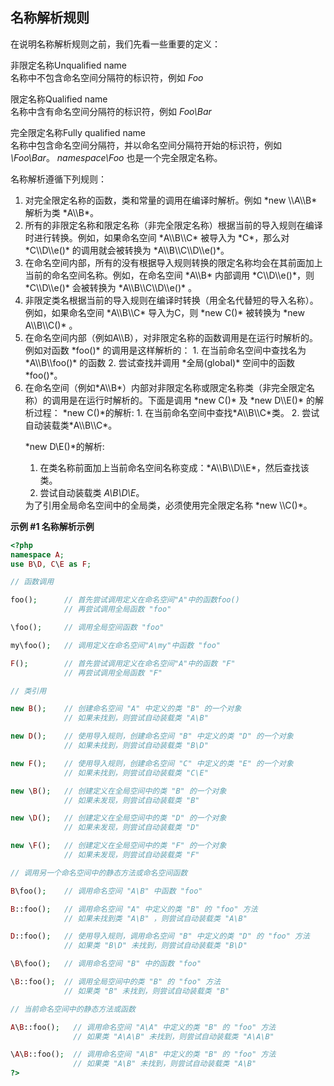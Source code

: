 名称解析规则
------------

在说明名称解析规则之前，我们先看一些重要的定义：

非限定名称Unqualified name  
名称中不包含命名空间分隔符的标识符，例如 *Foo*

限定名称Qualified name  
名称中含有命名空间分隔符的标识符，例如 *Foo\\Bar*

完全限定名称Fully qualified name  
名称中包含命名空间分隔符，并以命名空间分隔符开始的标识符，例如
*\\Foo\\Bar*。 *namespace\\Foo* 也是一个完全限定名称。

名称解析遵循下列规则：

1.  <span class="simpara">
    对完全限定名称的函数，类和常量的调用在编译时解析。例如 *new \\A\\B*
    解析为类 *A\\B*。 </span>
2.  <span class="simpara">
    所有的非限定名称和限定名称（非完全限定名称）根据当前的导入规则在编译时进行转换。例如，如果命名空间
    *A\\B\\C* 被导入为 *C*，那么对 *C\\D\\e()* 的调用就会被转换为
    *A\\B\\C\\D\\e()*。 </span>
3.  <span class="simpara">
    在命名空间内部，所有的没有根据导入规则转换的限定名称均会在其前面加上当前的命名空间名称。例如，在命名空间
    *A\\B* 内部调用 *C\\D\\e()*，则 *C\\D\\e()* 会被转换为
    *A\\B\\C\\D\\e()* 。 </span>
4.  <span class="simpara">
    非限定类名根据当前的导入规则在编译时转换（用全名代替短的导入名称）。例如，如果命名空间
    *A\\B\\C* 导入为C，则 *new C()* 被转换为 *new A\\B\\C()* 。 </span>
5.  <span class="simpara">
    在命名空间内部（例如A\\B），对非限定名称的函数调用是在运行时解析的。例如对函数
    *foo()* 的调用是这样解析的： </span>
    1.  <span class="simpara"> 在当前命名空间中查找名为 *A\\B\\foo()*
        的函数 </span>
    2.  <span class="simpara"> 尝试查找并调用 *全局(global)*
        空间中的函数 *foo()*。 </span>
6.  <span class="simpara">
    在命名空间（例如*A\\B*）内部对非限定名称或限定名称类（非完全限定名称）的调用是在运行时解析的。下面是调用
    *new C()* 及 *new D\\E()* 的解析过程： *new C()*的解析: </span>
    1.  <span class="simpara"> 在当前命名空间中查找*A\\B\\C*类。 </span>
    2.  <span class="simpara"> 尝试自动装载类*A\\B\\C*。 </span>

    <span class="simpara"> *new D\\E()*的解析: </span>
    1.  <span class="simpara">
        在类名称前面加上当前命名空间名称变成：*A\\B\\D\\E*，然后查找该类。
        </span>
    2.  <span class="simpara"> 尝试自动装载类 *A\\B\\D\\E*。 </span>

    <span class="simpara">
    为了引用全局命名空间中的全局类，必须使用完全限定名称 *new \\C()*。
    </span>

**示例 \#1 名称解析示例**

``` php
<?php
namespace A;
use B\D, C\E as F;

// 函数调用

foo();      // 首先尝试调用定义在命名空间"A"中的函数foo()
            // 再尝试调用全局函数 "foo"

\foo();     // 调用全局空间函数 "foo" 

my\foo();   // 调用定义在命名空间"A\my"中函数 "foo" 

F();        // 首先尝试调用定义在命名空间"A"中的函数 "F" 
            // 再尝试调用全局函数 "F"

// 类引用

new B();    // 创建命名空间 "A" 中定义的类 "B" 的一个对象
            // 如果未找到，则尝试自动装载类 "A\B"

new D();    // 使用导入规则，创建命名空间 "B" 中定义的类 "D" 的一个对象
            // 如果未找到，则尝试自动装载类 "B\D"

new F();    // 使用导入规则，创建命名空间 "C" 中定义的类 "E" 的一个对象
            // 如果未找到，则尝试自动装载类 "C\E"

new \B();   // 创建定义在全局空间中的类 "B" 的一个对象
            // 如果未发现，则尝试自动装载类 "B"

new \D();   // 创建定义在全局空间中的类 "D" 的一个对象
            // 如果未发现，则尝试自动装载类 "D"

new \F();   // 创建定义在全局空间中的类 "F" 的一个对象
            // 如果未发现，则尝试自动装载类 "F"

// 调用另一个命名空间中的静态方法或命名空间函数

B\foo();    // 调用命名空间 "A\B" 中函数 "foo"

B::foo();   // 调用命名空间 "A" 中定义的类 "B" 的 "foo" 方法
            // 如果未找到类 "A\B" ，则尝试自动装载类 "A\B"

D::foo();   // 使用导入规则，调用命名空间 "B" 中定义的类 "D" 的 "foo" 方法
            // 如果类 "B\D" 未找到，则尝试自动装载类 "B\D"

\B\foo();   // 调用命名空间 "B" 中的函数 "foo" 

\B::foo();  // 调用全局空间中的类 "B" 的 "foo" 方法
            // 如果类 "B" 未找到，则尝试自动装载类 "B"

// 当前命名空间中的静态方法或函数

A\B::foo();   // 调用命名空间 "A\A" 中定义的类 "B" 的 "foo" 方法
              // 如果类 "A\A\B" 未找到，则尝试自动装载类 "A\A\B"

\A\B::foo();  // 调用命名空间 "A\B" 中定义的类 "B" 的 "foo" 方法
              // 如果类 "A\B" 未找到，则尝试自动装载类 "A\B"
?>
```

